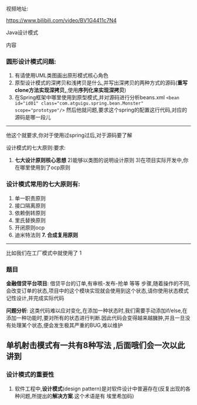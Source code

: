 

视频地址:

https://www.bilibili.com/video/BV1G4411c7N4

Java设计模式

内容

### 圆形设计模式问题:

1. 有请使用UML类图画出原形模式核心角色
2. 原型设计模式的深拷贝和浅拷贝是什么,并写出深拷贝的两种方式的源码(**重写clone方法实现深拷贝,**,使用**序列化来实现深拷贝**)
3. 在Spring框架中哪里使用到原型模式,并对源码进行分析beans.xml
`<bean id="id01" class="com.atguigu.spring.bean.Monster" scope="prototype"/>`
然后他就问题,要求这个spring的配置这行代码,对应的源码是哪一段儿

---

他这个就要求,你对于使用过spring过后,对于源码要了解

设计模式的七大原则:要求:
1) **七大设计原则核心思想**
2)能够以类图的说明设计原则
3)在项目实际开发中,你在哪里使用到了ocp原则


### 设计模式常用的七大原则有:

1. 单一职责原则
2. 接口隔离原则
3. 依赖倒转原则
4. 里氏替换原则
5. 开闭原则ocp
6. 迪米特法则
**7. 合成复用原则**


---


比如我们在工厂模式中就使用了 1

### 题目

**金融借贷平台项目**: 借贷平台的订单,有审核-发布-抢单 等等 步骤,随着操作的不同,会改变订单的状态,项目中的这个模块实现就会使用到这个状态,请你使用状态模式记性设计,并完成实际代码

**问题分析**:
这类代码难以应对变化,在添加一种状态时,我们需要手动添加if/else,在添加一种功能时,要对所有的状态进行判断.因此代码会变得越来越臃肿,并且一旦没有处理某个状态,便会发生极其严重的BUG,难以维护

## 单机射击模式有一共有8种写法          ,后面哦们会一次以此讲到



### 设计模式的重要性

1. 软件工程中,**设计模式**(design pattern)是对软件设计中普遍存在(反复出现的各种问题,所提出的**解决方案**.这个术语是有 埃里希加码)



